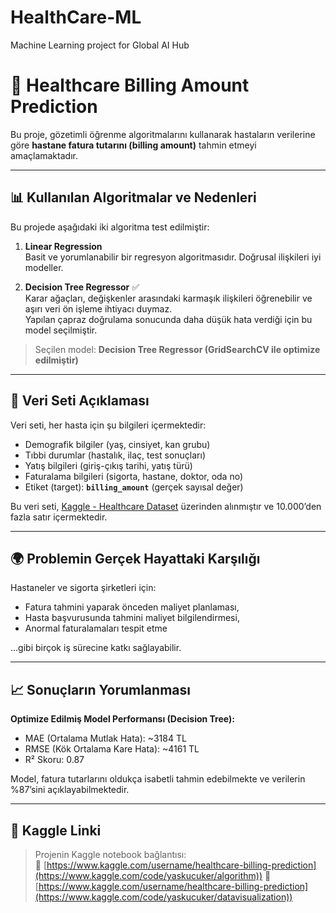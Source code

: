 # HealthCare-ML
Machine Learning project for Global AI Hub

# 🏥 Healthcare Billing Amount Prediction

Bu proje, gözetimli öğrenme algoritmalarını kullanarak hastaların verilerine göre **hastane fatura tutarını (billing amount)** tahmin etmeyi amaçlamaktadır.

---

## 📊 Kullanılan Algoritmalar ve Nedenleri

Bu projede aşağıdaki iki algoritma test edilmiştir:

1. **Linear Regression**  
   Basit ve yorumlanabilir bir regresyon algoritmasıdır. Doğrusal ilişkileri iyi modeller.

2. **Decision Tree Regressor** ✅  
   Karar ağaçları, değişkenler arasındaki karmaşık ilişkileri öğrenebilir ve aşırı veri ön işleme ihtiyacı duymaz.  
   Yapılan çapraz doğrulama sonucunda daha düşük hata verdiği için bu model seçilmiştir.

> Seçilen model: **Decision Tree Regressor (GridSearchCV ile optimize edilmiştir)**

---

## 📁 Veri Seti Açıklaması

Veri seti, her hasta için şu bilgileri içermektedir:

- Demografik bilgiler (yaş, cinsiyet, kan grubu)
- Tıbbi durumlar (hastalık, ilaç, test sonuçları)
- Yatış bilgileri (giriş-çıkış tarihi, yatış türü)
- Faturalama bilgileri (sigorta, hastane, doktor, oda no)
- Etiket (target): **`billing_amount`** (gerçek sayısal değer)

Bu veri seti, [Kaggle - Healthcare Dataset](https://www.kaggle.com/datasets/prasad22/healthcare-dataset) üzerinden alınmıştır ve 10.000’den fazla satır içermektedir.

---

## 🌍 Problemin Gerçek Hayattaki Karşılığı

Hastaneler ve sigorta şirketleri için:
- Fatura tahmini yaparak önceden maliyet planlaması,
- Hasta başvurusunda tahmini maliyet bilgilendirmesi,
- Anormal faturalamaları tespit etme

...gibi birçok iş sürecine katkı sağlayabilir.

---

## 📈 Sonuçların Yorumlanması

**Optimize Edilmiş Model Performansı (Decision Tree):**

- MAE (Ortalama Mutlak Hata): ~3184 TL  
- RMSE (Kök Ortalama Kare Hata): ~4161 TL  
- R² Skoru: 0.87

Model, fatura tutarlarını oldukça isabetli tahmin edebilmekte ve verilerin %87’sini açıklayabilmektedir.

---

## 🔗 Kaggle Linki

> Projenin Kaggle notebook bağlantısı:  
> 📎 [https://www.kaggle.com/username/healthcare-billing-prediction](https://www.kaggle.com/code/yaskucuker/algorithm))
> 📎 [https://www.kaggle.com/username/healthcare-billing-prediction](https://www.kaggle.com/code/yaskucuker/datavisualization))

